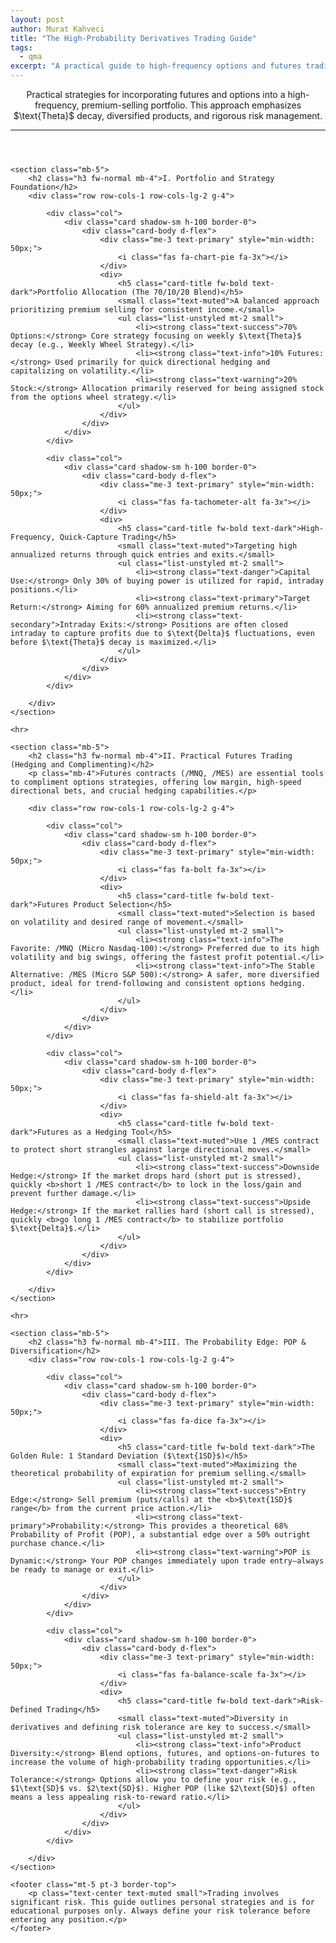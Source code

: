 ```yaml
---
layout: post
author: Murat Kahveci
title: "The High-Probability Derivatives Trading Guide"
tags:
  - qma
excerpt: "A practical guide to high-frequency options and futures trading, focusing on Theta decay, futures hedging, and portfolio diversification as practiced by Dr. Kahveci."
---
```


<div class="container my-5">
    <header class="mb-5">
        <p class="lead">Practical strategies for incorporating futures and options into a high-frequency, premium-selling portfolio. This approach emphasizes $\text{Theta}$ decay, diversified products, and rigorous risk management.</p>
        <hr>
    </header>

    <section class="mb-5">
        <h2 class="h3 fw-normal mb-4">I. Portfolio and Strategy Foundation</h2>
        <div class="row row-cols-1 row-cols-lg-2 g-4">

            <div class="col">
                <div class="card shadow-sm h-100 border-0">
                    <div class="card-body d-flex">
                        <div class="me-3 text-primary" style="min-width: 50px;">
                            <i class="fas fa-chart-pie fa-3x"></i>
                        </div>
                        <div>
                            <h5 class="card-title fw-bold text-dark">Portfolio Allocation (The 70/10/20 Blend)</h5>
                            <small class="text-muted">A balanced approach prioritizing premium selling for consistent income.</small>
                            <ul class="list-unstyled mt-2 small">
                                <li><strong class="text-success">70% Options:</strong> Core strategy focusing on weekly $\text{Theta}$ decay (e.g., Weekly Wheel Strategy).</li>
                                <li><strong class="text-info">10% Futures:</strong> Used primarily for quick directional hedging and capitalizing on volatility.</li>
                                <li><strong class="text-warning">20% Stock:</strong> Allocation primarily reserved for being assigned stock from the options wheel strategy.</li>
                            </ul>
                        </div>
                    </div>
                </div>
            </div>

            <div class="col">
                <div class="card shadow-sm h-100 border-0">
                    <div class="card-body d-flex">
                        <div class="me-3 text-primary" style="min-width: 50px;">
                            <i class="fas fa-tachometer-alt fa-3x"></i>
                        </div>
                        <div>
                            <h5 class="card-title fw-bold text-dark">High-Frequency, Quick-Capture Trading</h5>
                            <small class="text-muted">Targeting high annualized returns through quick entries and exits.</small>
                            <ul class="list-unstyled mt-2 small">
                                <li><strong class="text-danger">Capital Use:</strong> Only 30% of buying power is utilized for rapid, intraday positions.</li>
                                <li><strong class="text-primary">Target Return:</strong> Aiming for 60% annualized premium returns.</li>
                                <li><strong class="text-secondary">Intraday Exits:</strong> Positions are often closed intraday to capture profits due to $\text{Delta}$ fluctuations, even before $\text{Theta}$ decay is maximized.</li>
                            </ul>
                        </div>
                    </div>
                </div>
            </div>

        </div>
    </section>

    <hr>

    <section class="mb-5">
        <h2 class="h3 fw-normal mb-4">II. Practical Futures Trading (Hedging and Complimenting)</h2>
        <p class="mb-4">Futures contracts (/MNQ, /MES) are essential tools to compliment options strategies, offering low margin, high-speed directional bets, and crucial hedging capabilities.</p>
        
        <div class="row row-cols-1 row-cols-lg-2 g-4">

            <div class="col">
                <div class="card shadow-sm h-100 border-0">
                    <div class="card-body d-flex">
                        <div class="me-3 text-primary" style="min-width: 50px;">
                            <i class="fas fa-bolt fa-3x"></i>
                        </div>
                        <div>
                            <h5 class="card-title fw-bold text-dark">Futures Product Selection</h5>
                            <small class="text-muted">Selection is based on volatility and desired range of movement.</small>
                            <ul class="list-unstyled mt-2 small">
                                <li><strong class="text-info">The Favorite: /MNQ (Micro Nasdaq-100):</strong> Preferred due to its high volatility and big swings, offering the fastest profit potential.</li>
                                <li><strong class="text-info">The Stable Alternative: /MES (Micro S&P 500):</strong> A safer, more diversified product, ideal for trend-following and consistent options hedging.</li>
                            </ul>
                        </div>
                    </div>
                </div>
            </div>

            <div class="col">
                <div class="card shadow-sm h-100 border-0">
                    <div class="card-body d-flex">
                        <div class="me-3 text-primary" style="min-width: 50px;">
                            <i class="fas fa-shield-alt fa-3x"></i>
                        </div>
                        <div>
                            <h5 class="card-title fw-bold text-dark">Futures as a Hedging Tool</h5>
                            <small class="text-muted">Use 1 /MES contract to protect short strangles against large directional moves.</small>
                            <ul class="list-unstyled mt-2 small">
                                <li><strong class="text-success">Downside Hedge:</strong> If the market drops hard (short put is stressed), quickly <b>short 1 /MES contract</b> to lock in the loss/gain and prevent further damage.</li>
                                <li><strong class="text-success">Upside Hedge:</strong> If the market rallies hard (short call is stressed), quickly <b>go long 1 /MES contract</b> to stabilize portfolio $\text{Delta}$.</li>
                            </ul>
                        </div>
                    </div>
                </div>
            </div>

        </div>
    </section>

    <hr>

    <section class="mb-5">
        <h2 class="h3 fw-normal mb-4">III. The Probability Edge: POP & Diversification</h2>
        <div class="row row-cols-1 row-cols-lg-2 g-4">
            
            <div class="col">
                <div class="card shadow-sm h-100 border-0">
                    <div class="card-body d-flex">
                        <div class="me-3 text-primary" style="min-width: 50px;">
                            <i class="fas fa-dice fa-3x"></i>
                        </div>
                        <div>
                            <h5 class="card-title fw-bold text-dark">The Golden Rule: 1 Standard Deviation ($\text{1SD}$)</h5>
                            <small class="text-muted">Maximizing the theoretical probability of expiration for premium selling.</small>
                            <ul class="list-unstyled mt-2 small">
                                <li><strong class="text-success">Entry Edge:</strong> Sell premium (puts/calls) at the <b>$\text{1SD}$ range</b> from the current price action.</li>
                                <li><strong class="text-primary">Probability:</strong> This provides a theoretical 68% Probability of Profit (POP), a substantial edge over a 50% outright purchase chance.</li>
                                <li><strong class="text-warning">POP is Dynamic:</strong> Your POP changes immediately upon trade entry—always be ready to manage or exit.</li>
                            </ul>
                        </div>
                    </div>
                </div>
            </div>

            <div class="col">
                <div class="card shadow-sm h-100 border-0">
                    <div class="card-body d-flex">
                        <div class="me-3 text-primary" style="min-width: 50px;">
                            <i class="fas fa-balance-scale fa-3x"></i>
                        </div>
                        <div>
                            <h5 class="card-title fw-bold text-dark">Risk-Defined Trading</h5>
                            <small class="text-muted">Diversity in derivatives and defining risk tolerance are key to success.</small>
                            <ul class="list-unstyled mt-2 small">
                                <li><strong class="text-info">Product Diversity:</strong> Blend options, futures, and options-on-futures to increase the volume of high-probability trading opportunities.</li>
                                <li><strong class="text-danger">Risk Tolerance:</strong> Options allow you to define your risk (e.g., $1\text{SD}$ vs. $2\text{SD}$). Higher POP (like $2\text{SD}$) often means a less appealing risk-to-reward ratio.</li>
                            </ul>
                        </div>
                    </div>
                </div>
            </div>

        </div>
    </section>

    <footer class="mt-5 pt-3 border-top">
        <p class="text-center text-muted small">Trading involves significant risk. This guide outlines personal strategies and is for educational purposes only. Always define your risk tolerance before entering any position.</p>
    </footer>
</div>